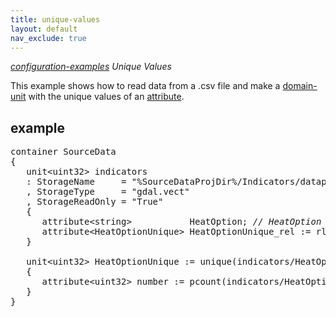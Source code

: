 ```yaml
---
title: unique-values
layout: default
nav_exclude: true
---
```

*[configuration-examples](configuration-examples) Unique Values*

This example shows how to read data from a .csv file and make a [domain-unit](domain-unit) with the unique values of an [attribute](attribute).

## example

<pre>
container SourceData
{
   unit&lt;uint32&gt; indicators
   : StorageName     = "%SourceDataProjDir%/Indicators/datapacakage.csv"
   , StorageType     = "gdal.vect"
   , StorageReadOnly = "True"
   {
      attribute&lt;string&gt;           HeatOption; <I>// HeatOption must be an attribute in the csv file </I>
      attribute&lt;HeatOptionUnique&gt; HeatOptionUnique_rel := rlookup(HeatOption, HeatOptionUnique/values);
   }

   unit&lt;uint32&gt; HeatOptionUnique := unique(indicators/HeatOption)
   {
      attribute&lt;uint32&gt; number := pcount(indicators/HeatOptionUnique_rel);
   }
}
</pre>

